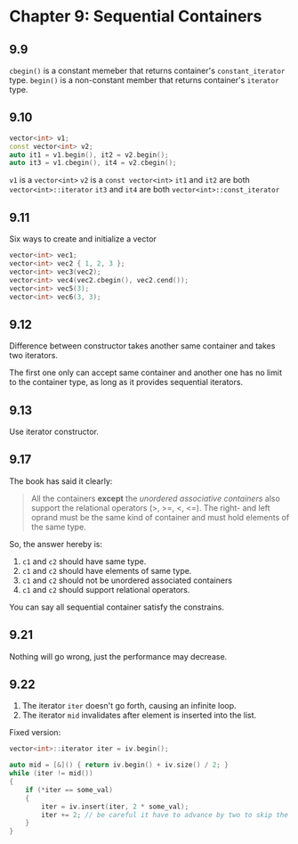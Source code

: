 # Chapter 9: Sequential Containers

## 9.9

`cbegin()` is a constant memeber that returns container's `constant_iterator` type.
`begin()` is a non-constant member that returns container's `iterator` type.

## 9.10

```C++
vector<int> v1;
const vector<int> v2;
auto it1 = v1.begin(), it2 = v2.begin();
auto it3 = v1.cbegin(), it4 = v2.cbegin();
```

`v1` is a `vector<int>`
`v2` is a `const vector<int>`
`it1` and `it2` are both `vector<int>::iterator`
`it3` and `it4` are both `vector<int>::const_iterator`

## 9.11
Six ways to create and initialize a vector

```C++
vector<int> vec1;
vector<int> vec2 { 1, 2, 3 };
vector<int> vec3(vec2);
vector<int> vec4(vec2.cbegin(), vec2.cend());
vector<int> vec5(3);
vector<int> vec6(3, 3);
```

## 9.12

Difference between constructor takes another same container and takes two iterators.

The first one only can accept same container and another one has no limit to the container type, as long as it provides sequential iterators.

## 9.13

Use iterator constructor.

## 9.17

The book has said it clearly:

> All the containers **except** the *unordered associative containers* also support the relational operators (>, >=, <, <=). The right- and left
> oprand must be the same kind of container and must hold elements of the same type.

So, the answer hereby is:

1. `c1` and `c2` should have same type.
2. `c1` and `c2` should have elements of same type.
3. `c1` and `c2` should not be unordered associated containers
4. `c1` and `c2` should support relational operators.

You can say all sequential container satisfy the constrains.

## 9.21

Nothing will go wrong, just the performance may decrease.

## 9.22

1. The iterator `iter` doesn't go forth, causing an infinite loop.
2. The iterator `mid` invalidates after element is inserted into the list.

Fixed version:

```C++
vector<int>::iterator iter = iv.begin();

auto mid = [&]() { return iv.begin() + iv.size() / 2; }
while (iter != mid())
{
    if (*iter == some_val)
    {
        iter = iv.insert(iter, 2 * some_val);
        iter += 2; // be careful it have to advance by two to skip the newly inserted item.
    }
}
```
